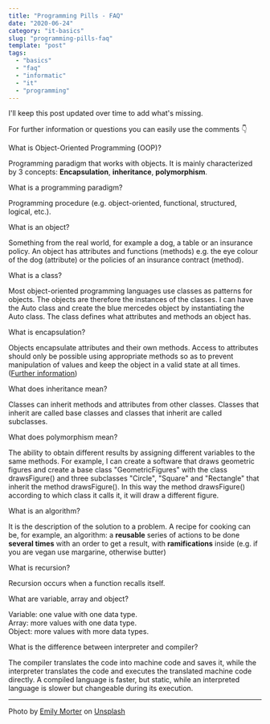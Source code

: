 ```yaml
---
title: "Programming Pills - FAQ"
date: "2020-06-24"
category: "it-basics"
slug: "programming-pills-faq"
template: "post"
tags: 
  - "basics"
  - "faq"
  - "informatic"
  - "it"
  - "programming"
---
```


I'll keep this post updated over time to add what's missing.

For further information or questions you can easily use the comments 👇

What is Object-Oriented Programming (OOP)?

Programming paradigm that works with objects. It is mainly characterized by 3 concepts: **Encapsulation**, **inheritance**, **polymorphism**.

What is a programming paradigm?

Programming procedure (e.g. object-oriented, functional, structured, logical, etc.).

What is an object?

Something from the real world, for example a dog, a table or an insurance policy. An object has attributes and functions (methods) e.g. the eye colour of the dog (attribute) or the policies of an insurance contract (method).

What is a class?

Most object-oriented programming languages use classes as patterns for objects. The objects are therefore the instances of the classes. I can have the Auto class and create the blue mercedes object by instantiating the Auto class. The class defines what attributes and methods an object has.

What is encapsulation?

Objects encapsulate attributes and their own methods. Access to attributes should only be possible using appropriate methods so as to prevent manipulation of values and keep the object in a valid state at all times. ([Further information](https://dannyspina.com/programming-pills-encapsulation/))

What does inheritance mean?

Classes can inherit methods and attributes from other classes. Classes that inherit are called base classes and classes that inherit are called subclasses.

What does polymorphism mean?

The ability to obtain different results by assigning different variables to the same methods. For example, I can create a software that draws geometric figures and create a base class "GeometricFigures" with the class drawsFigure() and three subclasses "Circle", "Square" and "Rectangle" that inherit the method drawsFigure(). In this way the method drawsFigure() according to which class it calls it, it will draw a different figure.

What is an algorithm?

It is the description of the solution to a problem. A recipe for cooking can be, for example, an algorithm: a **reusable** series of actions to be done **several times** with an order to get a result, with **ramifications** inside (e.g. if you are vegan use margarine, otherwise butter)

What is recursion?

Recursion occurs when a function recalls itself.

What are variable, array and object?

Variable: one value with one data type.  
Array: more values with one data type.  
Object: more values with more data types.

What is the difference between interpreter and compiler?

The compiler translates the code into machine code and saves it, while the interpreter translates the code and executes the translated machine code directly. A compiled language is faster, but static, while an interpreted language is slower but changeable during its execution.

* * *

Photo by [Emily Morter](https://unsplash.com/@emilymorter?utm_source=unsplash&utm_medium=referral&utm_content=creditCopyText) on [Unsplash](https://unsplash.com/s/photos/frequently-asked-questions?utm_source=unsplash&utm_medium=referral&utm_content=creditCopyText)

